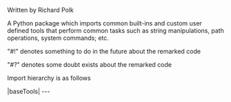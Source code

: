 Written by Richard Polk

A Python package which imports common built-ins and custom user defined tools that perform
common tasks such as string manipulations, path operations, system commands; etc.


"#!" denotes something to do in the future about the remarked code

"#?" denotes some doubt exists about the remarked code

Import hierarchy is as follows

  |baseTools| ---

